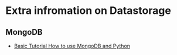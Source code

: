 # Extra infromation on Datastorage


## MongoDB

- [Basic Tutorial How to use MongoDB and Python](https://www.w3schools.com/python/python_mongodb_getstarted.asp)
